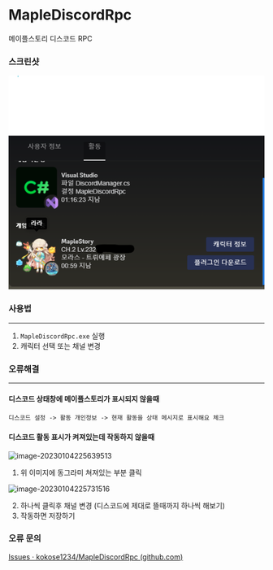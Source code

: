 # MapleDiscordRpc
메이플스토리 디스코드 RPC



### 스크린샷

![image-20230104230448709](assets/image-20230104230448709.png)





### 사용법

---

1. `MapleDiscordRpc.exe` 실행
2. 캐릭터 선택 또는 채널 변경



### 오류해결

----

#### 디스코드 상태창에 메이플스토리가 표시되지 않을때

```디스코드 설정 -> 활동 개인정보 -> 현재 활동을 상태 메시지로 표시해요 체크```



#### 디스코드 활동 표시가 켜져있는데 작동하지 않을때



![image-20230104225639513](assets/image-20230104225639513.png)

1. 위 이미지에 동그라미 쳐져있는 부분 클릭

   

![image-20230104225731516](assets/image-20230104225731516.png)

2. 하나씩 클릭후 채널 변경 (디스코드에 제대로 뜰때까지 하나씩 해보기)
3. 작동하면 저장하기



### 오류 문의

[Issues · kokose1234/MapleDiscordRpc (github.com)](https://github.com/kokose1234/MapleDiscordRpc/issues)
